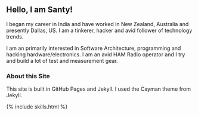 

## Hello, I am Santy!

I began my career in India and have worked in New Zealand, Australia and presently Dallas, US. I am a tinkerer, hacker and avid follower of technology trends.

I am an primarily interested in Software Architecture, programming and hacking hardware/electronics. I am an avid HAM Radio operator and I try and build a lot of test and measurement gear.   


###




### 



### About this Site

This site is built in GitHub Pages and Jekyll. I used the Cayman theme from Jekyll.

<!-- Test include -->
{% include skills.html %}
